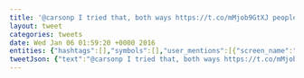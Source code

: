 ```yaml
---
title: '@carsonp I tried that, both ways https://t.co/mMjob9GtXJ people are still imessaging me, guess I just need to turn imessage on :('
layout: tweet
categories: tweets
date: Wed Jan 06 01:59:20 +0000 2016
entities: {"hashtags":[],"symbols":[],"user_mentions":[{"screen_name":"CarsonP","name":"carson pearce","id":904054142590742500,"id_str":"904054142590742528","indices":[0,8]}],"urls":[{"url":"https://t.co/mMjob9GtXJ","expanded_url":"https://selfsolve.apple.com/deregister-imessage","display_url":"selfsolve.apple.com/deregister-ime…","indices":[33,56]}]}
tweetJson: {"text":"@carsonp I tried that, both ways https://t.co/mMjob9GtXJ people are still imessaging me, guess I just need to turn imessage on :("}
---
```


